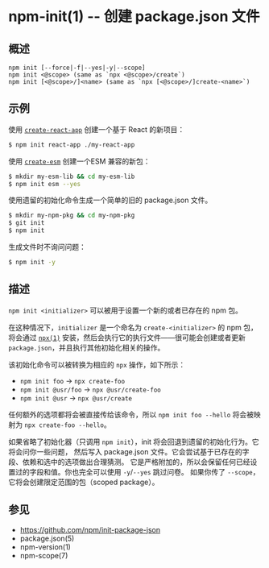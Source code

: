 npm-init(1) -- 创建 package.json 文件
=======================================================

## 概述

    npm init [--force|-f|--yes|-y|--scope]
    npm init <@scope> (same as `npx <@scope>/create`)
    npm init [<@scope>/]<name> (same as `npx [<@scope>/]create-<name>`)

## 示例

使用 [`create-react-app`](https://npm.im/create-react-app) 创建一个基于 React
的新项目：

```sh
$ npm init react-app ./my-react-app
```

使用 [`create-esm`](https://npm.im/create-esm) 创建一个ESM 兼容的新包：

```sh
$ mkdir my-esm-lib && cd my-esm-lib
$ npm init esm --yes
```

使用遗留的初始化命令生成一个简单的旧的 package.json 文件。

```sh
$ mkdir my-npm-pkg && cd my-npm-pkg
$ git init
$ npm init
```

生成文件时不询问问题：

```sh
$ npm init -y
```

## 描述

`npm init <initializer>` 可以被用于设置一个新的或者已存在的 npm 包。

在这种情况下，`initializer` 是一个命名为 `create-<initializer>` 的 npm 包，将会通过
[`npx(1)`](https://npm.im/npx) 安装，然后会执行它的执行文件——很可能会创建或者更新
`package.json`，并且执行其他初始化相关的操作。

该初始化命令可以被转换为相应的 `npx` 操作，如下所示：

* `npm init foo` -> `npx create-foo`
* `npm init @usr/foo` -> `npx @usr/create-foo`
* `npm init @usr` -> `npx @usr/create`

任何额外的选项都将会被直接传给该命令，所以 `npm init foo --hello` 将会被映射为
`npx create-foo --hello`。

如果省略了初始化器（只调用 `npm init`），init 将会回退到遗留的初始化行为。它将会问你一些问题，
然后写入 package.json 文件。它会尝试基于已存在的字段、依赖和选中的选项做出合理猜测。
它是严格附加的，所以会保留任何已经设置过的字段和值。你也完全可以使用 `-y`/`--yes` 跳过问卷。
如果你传了 `--scope`，它将会创建限定范围的包（scoped package）。

## 参见

* <https://github.com/npm/init-package-json>
* package.json(5)
* npm-version(1)
* npm-scope(7)
